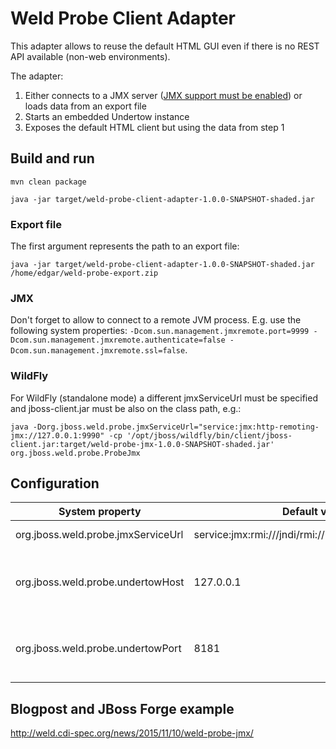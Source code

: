 # Weld Probe Client Adapter

This adapter allows to reuse the default HTML GUI even if there is no REST API available (non-web environments).

The adapter:

1. Either connects to a JMX server ([JMX support must be enabled](http://docs.jboss.org/weld/reference/latest/en-US/html/configure.html#config-dev-mode)) or loads data from an export file
2. Starts an embedded Undertow instance
3. Exposes the default HTML client but using the data from step 1

## Build and run

    mvn clean package
    
    java -jar target/weld-probe-client-adapter-1.0.0-SNAPSHOT-shaded.jar

### Export file

The first argument represents the path to an export file:

    java -jar target/weld-probe-client-adapter-1.0.0-SNAPSHOT-shaded.jar /home/edgar/weld-probe-export.zip

### JMX

Don't forget to allow to connect to a remote JVM process. E.g. use the following system properties: `-Dcom.sun.management.jmxremote.port=9999 -Dcom.sun.management.jmxremote.authenticate=false -Dcom.sun.management.jmxremote.ssl=false`.

### WildFly

For WildFly (standalone mode) a different jmxServiceUrl must be specified and jboss-client.jar must be also on the class path, e.g.:

    java -Dorg.jboss.weld.probe.jmxServiceUrl="service:jmx:http-remoting-jmx://127.0.0.1:9990" -cp '/opt/jboss/wildfly/bin/client/jboss-client.jar:target/weld-probe-jmx-1.0.0-SNAPSHOT-shaded.jar' org.jboss.weld.probe.ProbeJmx


## Configuration

| System property  | Default value | Description |
| ------------- | ------------- | ------------- |
| org.jboss.weld.probe.jmxServiceUrl  | service:jmx:rmi:///jndi/rmi://127.0.0.1:9999/jmxrmi  | JMX server URL |
| org.jboss.weld.probe.undertowHost  | 127.0.0.1  | Undertow host - used to expose the HTML client |
| org.jboss.weld.probe.undertowPort | 8181  | Undertow port - used to expose the HTML client |


## Blogpost and JBoss Forge example

http://weld.cdi-spec.org/news/2015/11/10/weld-probe-jmx/
